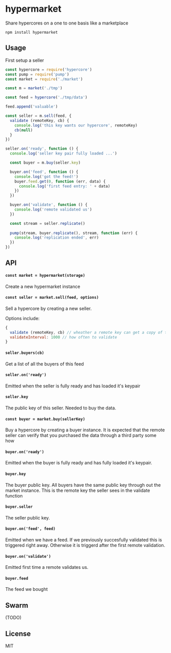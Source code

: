 # hypermarket

Share hypercores on a one to one basis like a marketplace

```
npm install hypermarket
```

## Usage

First setup a seller

```js
const hypercore = require('hypercore')
const pump = require('pump')
const market = require('./market')

const m = market('./tmp')

const feed = hypercore('./tmp/data')

feed.append('valuable')

const seller = m.sell(feed, {
  validate (remoteKey, cb) {
    console.log('this key wants our hypercore', remoteKey)
    cb(null)
  }
})

seller.on('ready', function () {
  console.log('seller key pair fully loaded ...')

  const buyer = m.buy(seller.key)

  buyer.on('feed', function () {
    console.log('got the feed!')
    buyer.feed.get(0, function (err, data) {
      console.log('first feed entry: ' + data)
    })
  })

  buyer.on('validate', function () {
    console.log('remote validated us')
  })

  const stream = seller.replicate()
  
  pump(stream, buyer.replicate(), stream, function (err) {
    console.log('replication ended', err)
  })
})
```

## API

#### `const market = hypermarket(storage)`

Create a new hypermarket instance

#### `const seller = market.sell(feed, options)`

Sell a hypercore by creating a new seller.

Options include:

```js
{
  validate (remoteKey, cb) // wheather a remote key can get a copy of this feed,
  validateInterval: 1000 // how often to validate
}
```

#### `seller.buyers(cb)`

Get a list of all the buyers of this feed

#### `seller.on('ready')`

Emitted when the seller is fully ready and has loaded it's keypair

#### `seller.key`

The public key of this seller. Needed to buy the data.

#### `const buyer = market.buy(sellerKey)`

Buy a hypercore by creating a buyer instance.
It is expected that the remote seller can verify that you purchased
the data through a third party some how

#### `buyer.on('ready')`

Emitted when the buyer is fully ready and has fully loaded it's keypair.

#### `buyer.key`

The buyer public key. All buyers have the same public key through out the market
instance. This is the remote key the seller sees in the validate function

#### `buyer.seller`

The seller public key.

#### `buyer.on('feed', feed)`

Emitted when we have a feed.
If we previously succesfully validated this is triggered right away.
Otherwise it is triggerd after the first remote validation.

#### `buyer.on('validate')`

Emitted first time a remote validates us.

#### `buyer.feed`

The feed we bought

## Swarm

(TODO)

## License

MIT
